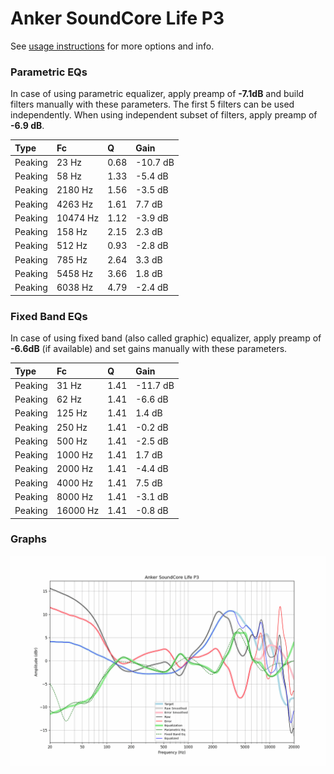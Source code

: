 # Anker SoundCore Life P3
See [usage instructions](https://github.com/jaakkopasanen/AutoEq#usage) for more options and info.

### Parametric EQs
In case of using parametric equalizer, apply preamp of **-7.1dB** and build filters manually
with these parameters. The first 5 filters can be used independently.
When using independent subset of filters, apply preamp of **-6.9 dB**.

| Type    | Fc       |    Q | Gain     |
|:--------|:---------|:-----|:---------|
| Peaking | 23 Hz    | 0.68 | -10.7 dB |
| Peaking | 58 Hz    | 1.33 | -5.4 dB  |
| Peaking | 2180 Hz  | 1.56 | -3.5 dB  |
| Peaking | 4263 Hz  | 1.61 | 7.7 dB   |
| Peaking | 10474 Hz | 1.12 | -3.9 dB  |
| Peaking | 158 Hz   | 2.15 | 2.3 dB   |
| Peaking | 512 Hz   | 0.93 | -2.8 dB  |
| Peaking | 785 Hz   | 2.64 | 3.3 dB   |
| Peaking | 5458 Hz  | 3.66 | 1.8 dB   |
| Peaking | 6038 Hz  | 4.79 | -2.4 dB  |

### Fixed Band EQs
In case of using fixed band (also called graphic) equalizer, apply preamp of **-6.6dB**
(if available) and set gains manually with these parameters.

| Type    | Fc       |    Q | Gain     |
|:--------|:---------|:-----|:---------|
| Peaking | 31 Hz    | 1.41 | -11.7 dB |
| Peaking | 62 Hz    | 1.41 | -6.6 dB  |
| Peaking | 125 Hz   | 1.41 | 1.4 dB   |
| Peaking | 250 Hz   | 1.41 | -0.2 dB  |
| Peaking | 500 Hz   | 1.41 | -2.5 dB  |
| Peaking | 1000 Hz  | 1.41 | 1.7 dB   |
| Peaking | 2000 Hz  | 1.41 | -4.4 dB  |
| Peaking | 4000 Hz  | 1.41 | 7.5 dB   |
| Peaking | 8000 Hz  | 1.41 | -3.1 dB  |
| Peaking | 16000 Hz | 1.41 | -0.8 dB  |

### Graphs
![](./Anker%20SoundCore%20Life%20P3.png)